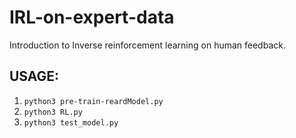 # IRL-on-expert-data
Introduction to Inverse reinforcement learning on human feedback.

## USAGE:
1. `python3 pre-train-reardModel.py`
2. `python3 RL.py`
3. `python3 test_model.py`
